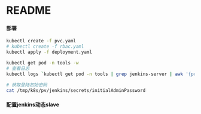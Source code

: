 # README

#### 部署
```sh
kubectl create -f pvc.yaml
# kubectl create -f rbac.yaml
kubectl apply -f deployment.yaml

kubectl get pod -n tools -w
# 查看日志
kubectl logs `kubectl get pod -n tools | grep jenkins-server | awk '{print $1}'` -f -n tools

# 获取登陆初始密码
cat /tmp/k8s/pv/jenkins/secrets/initialAdminPassword
```

#### 配置jenkins动态slave

